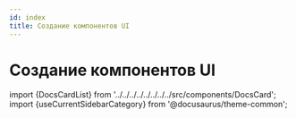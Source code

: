 ```yaml
---
id: index
title: Создание компонентов UI
---
```


# Создание компонентов UI

import {DocsCardList} from '../../../../../../../../src/components/DocsCard';
import {useCurrentSidebarCategory} from '@docusaurus/theme-common';

<DocsCardList list={useCurrentSidebarCategory().items} />
